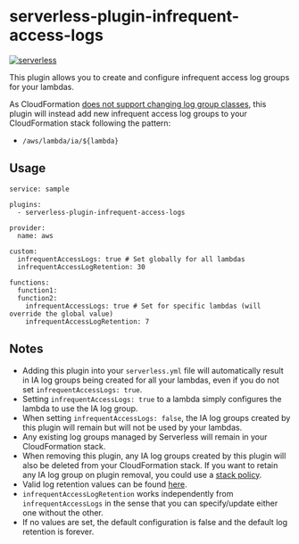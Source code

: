 # serverless-plugin-infrequent-access-logs
[![serverless](http://public.serverless.com/badges/v3.svg)](http://www.serverless.com)

This plugin allows you to create and configure infrequent access log groups for your lambdas. 

As CloudFormation [does not support changing log group classes](https://docs.aws.amazon.com/AWSCloudFormation/latest/UserGuide/aws-resource-logs-loggroup.html), this plugin will instead add new infrequent access log groups to your CloudFormation stack following the pattern: 
- `/aws/lambda/ia/${lambda}`

## Usage
```
service: sample

plugins:
  - serverless-plugin-infrequent-access-logs

provider:
  name: aws

custom:
  infrequentAccessLogs: true # Set globally for all lambdas
  infrequentAccessLogRetention: 30

functions:
  function1:
  function2:
    infrequentAccessLogs: true # Set for specific lambdas (will override the global value)
    infrequentAccessLogRetention: 7
```

## Notes
- Adding this plugin into your `serverless.yml` file will automatically result in IA log groups being created for all your lambdas, even if you do not set `infrequentAccessLogs: true`.
- Setting `infrequentAccessLogs: true` to a lambda simply configures the lambda to use the IA log group.
- When setting `infrequentAccessLogs: false`, the IA log groups created by this plugin will remain but will not be used by your lambdas.
- Any existing log groups managed by Serverless will remain in your CloudFormation stack.
- When removing this plugin, any IA log groups created by this plugin will also be deleted from your CloudFormation stack. If you want to retain any IA log group on plugin removal, you could use a [stack policy](https://repost.aws/knowledge-center/cloudformation-accidental-updates).
- Valid log retention values can be found [here](https://docs.aws.amazon.com/AWSCloudFormation/latest/UserGuide/aws-resource-logs-loggroup.html).
- `infrequentAccessLogRetention` works independently from `infrequentAccessLogs` in the sense that you can specify/update either one without the other.
- If no values are set, the default configuration is false and the default log retention is forever.